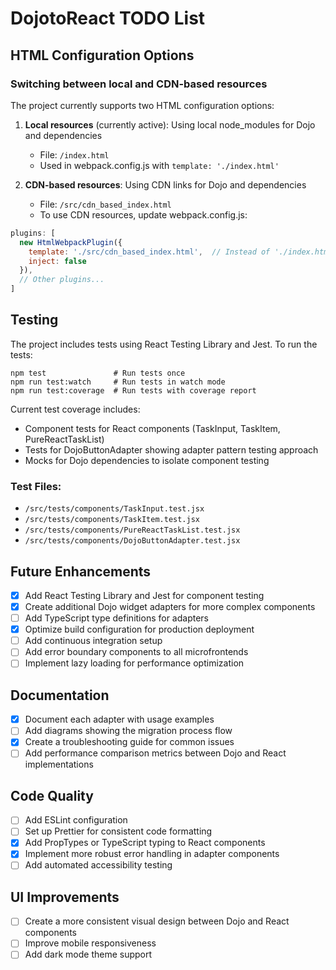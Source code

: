 # DojotoReact TODO List

## HTML Configuration Options

### Switching between local and CDN-based resources

The project currently supports two HTML configuration options:

1. **Local resources** (currently active): Using local node_modules for Dojo and dependencies
   - File: `/index.html`
   - Used in webpack.config.js with `template: './index.html'`

2. **CDN-based resources**: Using CDN links for Dojo and dependencies
   - File: `/src/cdn_based_index.html`
   - To use CDN resources, update webpack.config.js:

```javascript
plugins: [
  new HtmlWebpackPlugin({
    template: './src/cdn_based_index.html',  // Instead of './index.html'
    inject: false
  }),
  // Other plugins...
]
```

## Testing

The project includes tests using React Testing Library and Jest. To run the tests:

```
npm test               # Run tests once
npm run test:watch     # Run tests in watch mode
npm run test:coverage  # Run tests with coverage report
```

Current test coverage includes:
- Component tests for React components (TaskInput, TaskItem, PureReactTaskList)
- Tests for DojoButtonAdapter showing adapter pattern testing approach
- Mocks for Dojo dependencies to isolate component testing

### Test Files:
- `/src/tests/components/TaskInput.test.jsx`
- `/src/tests/components/TaskItem.test.jsx`
- `/src/tests/components/PureReactTaskList.test.jsx`
- `/src/tests/components/DojoButtonAdapter.test.jsx`

## Future Enhancements

- [x] Add React Testing Library and Jest for component testing
- [x] Create additional Dojo widget adapters for more complex components
- [ ] Add TypeScript type definitions for adapters
- [x] Optimize build configuration for production deployment
- [ ] Add continuous integration setup
- [ ] Add error boundary components to all microfrontends
- [ ] Implement lazy loading for performance optimization

## Documentation

- [x] Document each adapter with usage examples
- [ ] Add diagrams showing the migration process flow
- [x] Create a troubleshooting guide for common issues
- [ ] Add performance comparison metrics between Dojo and React implementations

## Code Quality

- [ ] Add ESLint configuration
- [ ] Set up Prettier for consistent code formatting
- [x] Add PropTypes or TypeScript typing to React components
- [x] Implement more robust error handling in adapter components
- [ ] Add automated accessibility testing

## UI Improvements

- [ ] Create a more consistent visual design between Dojo and React components
- [ ] Improve mobile responsiveness
- [ ] Add dark mode theme support 